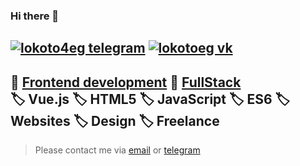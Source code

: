 ### Hi there 👋

[![lokoto4eg telegram](https://raw.githubusercontent.com/warsngl/lokoto4eg/main/Screenshot%20(11).png)](https://t.me/lokoto4eg)
[![lokotoeg vk](https://github.com/warsngl/lokoto4eg/blob/main/Screenshot%20(9).png?raw=true)](https://vk.com/lokot3000)
---

📒 [Frontend development](https://vuejs.org/) 📙 [FullStack](https://firebase.google.com/)   
🏷️ Vue.js 🏷️ HTML5 🏷️ JavaScript 🏷️ ES6 🏷️ Websites 🏷️ Design 🏷️ Freelance
---

> Please contact me via [email](mailto:lokoto4eg@gmail.com) or [telegram](http://t.me/lokoto4eg)
<!--
**warsngl/warsngl** is a ✨ _special_ ✨ repository because its `README.md` (this file) appears on your GitHub profile.

Here are some ideas to get you started:

- 🔭 I’m currently working on ...
- 🌱 I’m currently learning ...
- 👯 I’m looking to collaborate on ...
- 🤔 I’m looking for help with ...
- 💬 Ask me about ...
- 📫 How to reach me: ...
- 😄 Pronouns: ...
- ⚡ Fun fact: ...
-->
